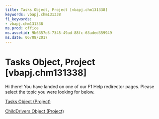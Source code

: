 ```yaml
---
title: Tasks Object, Project [vbapj.chm131338]
keywords: vbapj.chm131338
f1_keywords:
- vbapj.chm131338
ms.prod: office
ms.assetid: 9b6357e3-7345-49ad-88fc-63aded359949
ms.date: 06/08/2017
---
```



# Tasks Object, Project [vbapj.chm131338]

Hi there! You have landed on one of our F1 Help redirector pages. Please select the topic you were looking for below.

[Tasks Object (Project)](http://msdn.microsoft.com/library/b7482b5a-7fac-531e-6793-610faca2f954%28Office.15%29.aspx)

[ChildDrivers Object (Project)](http://msdn.microsoft.com/library/5260ab69-f81a-3466-c969-d84a2c60551e%28Office.15%29.aspx)


